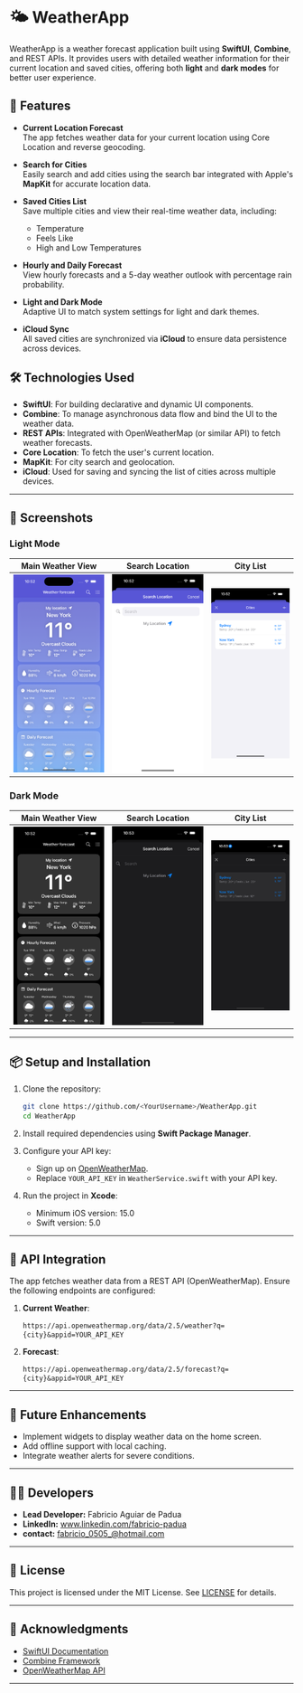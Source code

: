 # 🌤️ WeatherApp

WeatherApp is a weather forecast application built using **SwiftUI**, **Combine**, and REST APIs. It provides users with detailed weather information for their current location and saved cities, offering both **light** and **dark modes** for better user experience.

## 🚀 Features

- **Current Location Forecast**  
  The app fetches weather data for your current location using Core Location and reverse geocoding.

- **Search for Cities**  
  Easily search and add cities using the search bar integrated with Apple's **MapKit** for accurate location data.

- **Saved Cities List**  
  Save multiple cities and view their real-time weather data, including:
  - Temperature
  - Feels Like
  - High and Low Temperatures

- **Hourly and Daily Forecast**  
  View hourly forecasts and a 5-day weather outlook with percentage rain probability.

- **Light and Dark Mode**  
  Adaptive UI to match system settings for light and dark themes.

- **iCloud Sync**  
  All saved cities are synchronized via **iCloud** to ensure data persistence across devices.

## 🛠️ Technologies Used

- **SwiftUI**: For building declarative and dynamic UI components.
- **Combine**: To manage asynchronous data flow and bind the UI to the weather data.
- **REST APIs**: Integrated with OpenWeatherMap (or similar API) to fetch weather forecasts.
- **Core Location**: To fetch the user's current location.
- **MapKit**: For city search and geolocation.
- **iCloud**: Used for saving and syncing the list of cities across multiple devices.

---

## 📸 Screenshots

### **Light Mode**

| Main Weather View  | Search Location | City List |
|:------------------:|:---------------:|:---------:|
| ![Light Main](Screenshots/Weather-Forecast-Light-Mode.png) | ![Light Search](Screenshots/Weather-findCity-Light-Mode.png) | ![Light List](Screenshots/Weather-CityList-Light-Mode.png) |

### **Dark Mode**

| Main Weather View  | Search Location | City List |
|:------------------:|:---------------:|:---------:|
| ![Dark Main](Screenshots/Weather-Forecast-Dark-Mode.png) | ![Dark Search](Screenshots/Weather-findCity-Dark-Mode.png) | ![Dark List](Screenshots/Weather-CityList-Dark-Mode.png) |

---

## 📦 Setup and Installation

1. Clone the repository:
   ```bash
   git clone https://github.com/<YourUsername>/WeatherApp.git
   cd WeatherApp
   ```

2. Install required dependencies using **Swift Package Manager**.

3. Configure your API key:
   - Sign up on [OpenWeatherMap](https://openweathermap.org/api).
   - Replace `YOUR_API_KEY` in `WeatherService.swift` with your API key.

4. Run the project in **Xcode**:
   - Minimum iOS version: 15.0  
   - Swift version: 5.0

---

## 🔑 API Integration

The app fetches weather data from a REST API (OpenWeatherMap). Ensure the following endpoints are configured:

1. **Current Weather**:  
   ```
   https://api.openweathermap.org/data/2.5/weather?q={city}&appid=YOUR_API_KEY
   ```

2. **Forecast**:  
   ```
   https://api.openweathermap.org/data/2.5/forecast?q={city}&appid=YOUR_API_KEY
   ```

---

## 🎯 Future Enhancements

- Implement widgets to display weather data on the home screen.
- Add offline support with local caching.
- Integrate weather alerts for severe conditions.

---

## 🧑‍💻 **Developers**

- **Lead Developer:** Fabricio Aguiar de Padua
- **LinkedIn:** www.linkedin.com/fabricio-padua  
- **contact:** fabricio_0505_@hotmail.com

---

## 📄 License

This project is licensed under the MIT License. See [LICENSE](LICENSE) for details.

---

## 🙌 Acknowledgments

- [SwiftUI Documentation](https://developer.apple.com/documentation/swiftui)
- [Combine Framework](https://developer.apple.com/documentation/combine)
- [OpenWeatherMap API](https://openweathermap.org/api)

---

